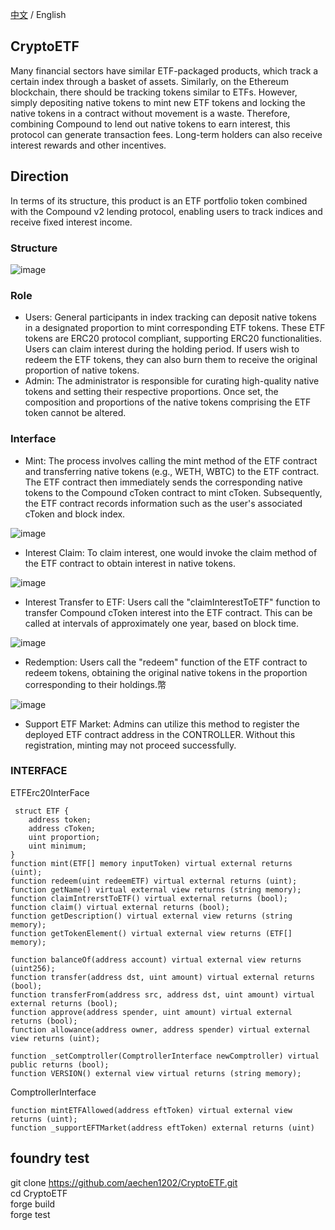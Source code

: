 [中文](README.md) / English

## CryptoETF
Many financial sectors have similar ETF-packaged products, which track a certain index through a basket of assets. Similarly, on the Ethereum blockchain, there should be tracking tokens similar to ETFs. However, simply depositing native tokens to mint new ETF tokens and locking the native tokens in a contract without movement is a waste. Therefore, combining Compound to lend out native tokens to earn interest, this protocol can generate transaction fees. Long-term holders can also receive interest rewards and other incentives.

## Direction
In terms of its structure, this product is an ETF portfolio token combined with the Compound v2 lending protocol, enabling users to track indices and receive fixed interest income.

### Structure
![image](https://github.com/aechen1202/CryptoETF/assets/16042619/3aafffc4-0a9c-4694-b664-ab18880ba8b2)


### Role
* Users: General participants in index tracking can deposit native tokens in a designated proportion to mint corresponding ETF tokens. These ETF tokens are ERC20 protocol compliant, supporting ERC20 functionalities. Users can claim interest during the holding period. If users wish to redeem the ETF tokens, they can also burn them to receive the original proportion of native tokens.
* Admin: The administrator is responsible for curating high-quality native tokens and setting their respective proportions. Once set, the composition and proportions of the native tokens comprising the ETF token cannot be altered.

### Interface
* Mint: The process involves calling the mint method of the ETF contract and transferring native tokens (e.g., WETH, WBTC) to the ETF contract. The ETF contract then immediately sends the corresponding native tokens to the Compound cToken contract to mint cToken. Subsequently, the ETF contract records information such as the user's associated cToken and block index.

![image](https://github.com/aechen1202/CryptoETF/assets/16042619/258b4eee-094e-43ac-9168-e81cccb020b4)


* Interest Claim: To claim interest, one would invoke the claim method of the ETF contract to obtain interest in native tokens.

![image](https://github.com/aechen1202/CryptoETF/assets/16042619/15c69791-56af-4c26-873c-331dcd544870)


* Interest Transfer to ETF: Users call the "claimInterestToETF" function to transfer Compound cToken interest into the ETF contract. This can be called at intervals of approximately one year, based on block time.

![image](https://github.com/aechen1202/CryptoETF/assets/16042619/bfa3d209-8527-4cd0-9609-1f2c5a3dc9bb)



* Redemption: Users call the "redeem" function of the ETF contract to redeem tokens, obtaining the original native tokens in the proportion corresponding to their holdings.幣

![image](https://github.com/aechen1202/CryptoETF/assets/16042619/9cb6d8e1-3dd1-4d80-b1f6-86aaab976024)



* Support ETF Market: Admins can utilize this method to register the deployed ETF contract address in the CONTROLLER. Without this registration, minting may not proceed successfully.

### INTERFACE
ETFErc20InterFace

     struct ETF { 
        address token;
        address cToken;
        uint proportion;
        uint minimum;
    }
    function mint(ETF[] memory inputToken) virtual external returns (uint);
    function redeem(uint redeemETF) virtual external returns (uint);
    function getName() virtual external view returns (string memory);
    function claimIntrerstToETF() virtual external returns (bool);
    function claim() virtual external returns (bool);
    function getDescription() virtual external view returns (string memory);
    function getTokenElement() virtual external view returns (ETF[] memory);
   
    function balanceOf(address account) virtual external view returns (uint256);
    function transfer(address dst, uint amount) virtual external returns (bool);
    function transferFrom(address src, address dst, uint amount) virtual external returns (bool);
    function approve(address spender, uint amount) virtual external returns (bool);
    function allowance(address owner, address spender) virtual external view returns (uint);

    function _setComptroller(ComptrollerInterface newComptroller) virtual public returns (bool);
    function VERSION() external view virtual returns (string memory);

ComptrollerInterface

    function mintETFAllowed(address eftToken) virtual external view returns (uint);
    function _supportEFTMarket(address eftToken) external returns (uint)

## foundry test
git clone https://github.com/aechen1202/CryptoETF.git  
cd CryptoETF  
forge build  
forge test






